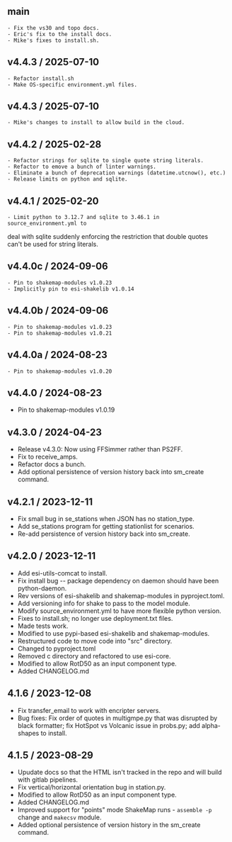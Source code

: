 ## main

    - Fix the vs30 and topo docs.
    - Eric's fix to the install docs.
    - Mike's fixes to install.sh.

## v4.4.3 / 2025-07-10
    - Refactor install.sh
    - Make OS-specific environment.yml files.

## v4.4.3 / 2025-07-10
    - Mike's changes to install to allow build in the cloud.

## v4.4.2 / 2025-02-28
    - Refactor strings for sqlite to single quote string literals.
    - Refactor to emove a bunch of linter warnings.
    - Eliminate a bunch of deprecation warnings (datetime.utcnow(), etc.)
    - Release limits on python and sqlite.

## v4.4.1 / 2025-02-20
    - Limit python to 3.12.7 and sqlite to 3.46.1 in source_environment.yml to                
deal with sqlite suddenly enforcing the restriction that double quotes                  
can't be used for string literals.

## v4.4.0c / 2024-09-06
    - Pin to shakemap-modules v1.0.23
    - Implicitly pin to esi-shakelib v1.0.14

## v4.4.0b / 2024-09-06
    - Pin to shakemap-modules v1.0.23
    - Pin to shakemap-modules v1.0.21

## v4.4.0a / 2024-08-23
    - Pin to shakemap-modules v1.0.20

## v4.4.0 / 2024-08-23
  - Pin to shakemap-modules v1.0.19

## v4.3.0 / 2024-04-23
 - Release v4.3.0: Now using FFSimmer rather than PS2FF.
 - Fix to receive_amps.
 - Refactor docs a bunch.
 - Add optional persistence of version history back into sm_create command.

## v4.2.1 / 2023-12-11
 - Fix small bug in se_stations when JSON has no station_type.
 - Add se_stations program for getting stationlist for scenarios.
 - Re-add persistence of version history back into sm_create.

## v4.2.0 / 2023-12-11
 - Add esi-utils-comcat to install.
 - Fix install bug -- package dependency on daemon should have been python-daemon.
 - Rev versions of esi-shakelib and shakemap-modules in pyproject.toml.
 - Add versioning info for shake to pass to the model module.
 - Modify source_environment.yml to have more flexible python version.
 - Fixes to install.sh; no longer use deployment.txt files.
 - Made tests work.
 - Modified to use pypi-based esi-shakelib and shakemap-modules.
 - Restructured code to move code into "src" directory.
 - Changed to pyproject.toml
 - Removed c directory and refactored to use esi-core.
 - Modified to allow RotD50 as an input component type.
 - Added CHANGELOG.md

## 4.1.6 / 2023-12-08
 - Fix transfer_email to work with encripter servers.
 - Bug fixes: Fix order of quotes in multigmpe.py that was disrupted by black
   formatter; fix HotSpot vs Volcanic issue in probs.py; add alpha-shapes to install.

## 4.1.5 / 2023-08-29
 - Upudate docs so that the HTML isn't tracked in the repo and will build with gitlab pipelines.
 - Fix vertical/horizontal orientation bug in station.py.
 - Modified to allow RotD50 as an input component type.
 - Added CHANGELOG.md
 - Improved support for "points" mode ShakeMap runs - `assemble -p` change and `makecsv` module.
 - Added optional persistence of version history in the sm_create command.

